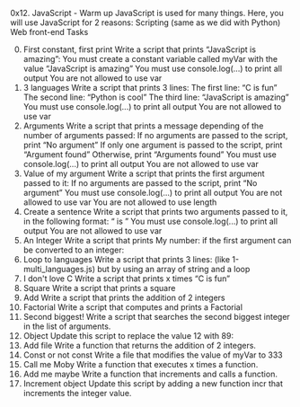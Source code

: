 0x12. JavaScript - Warm up
JavaScript is used for many things. Here, you will use JavaScript for 2 reasons:
Scripting (same as we did with Python)
Web front-end
Tasks

0. First constant, first print
   Write a script that prints “JavaScript is amazing”:
   You must create a constant variable called myVar with the value “JavaScript is amazing”
   You must use console.log(...) to print all output
   You are not allowed to use var
1. 3 languages
   Write a script that prints 3 lines:
   The first line: “C is fun”
   The second line: “Python is cool”
   The third line: “JavaScript is amazing”
   You must use console.log(...) to print all output
   You are not allowed to use var
2. Arguments
   Write a script that prints a message depending of the number of arguments passed:
   If no arguments are passed to the script, print “No argument”
   If only one argument is passed to the script, print “Argument found”
   Otherwise, print “Arguments found”
   You must use console.log(...) to print all output
   You are not allowed to use var
3. Value of my argument
   Write a script that prints the first argument passed to it:
   If no arguments are passed to the script, print “No argument”
   You must use console.log(...) to print all output
   You are not allowed to use var
   You are not allowed to use length
4. Create a sentence
   Write a script that prints two arguments passed to it, in the following format: “ is ”
   You must use console.log(...) to print all output
   You are not allowed to use var
5. An Integer
   Write a script that prints My number: <first argument converted in integer> if the first argument can be converted to
   an integer:
6. Loop to languages
   Write a script that prints 3 lines: (like 1-multi_languages.js) but by using an array of string and a loop
7. I don't love C
   Write a script that prints x times “C is fun”
8. Square
   Write a script that prints a square
9. Add
   Write a script that prints the addition of 2 integers
10. Factorial
    Write a script that computes and prints a Factorial
11. Second biggest!
    Write a script that searches the second biggest integer in the list of arguments.
12. Object
    Update this script to replace the value 12 with 89:
13. Add file
    Write a function that returns the addition of 2 integers.
14. Const or not const
    Write a file that modifies the value of myVar to 333
15. Call me Moby
    Write a function that executes x times a function.
16. Add me maybe
    Write a function that increments and calls a function.
17. Increment object
    Update this script by adding a new function incr that increments the integer value.